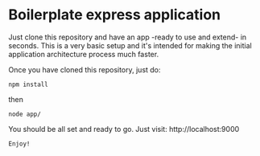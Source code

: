 # Boilerplate express application

Just clone this repository and have an app -ready to use and extend- in seconds.
This is a very basic setup and it's intended for making the initial application architecture process much
faster.

Once you have cloned this repository, just do:

```
npm install
```

then 

```
node app/
```

You should be all set and ready to go. Just visit: http://localhost:9000

`Enjoy!`
